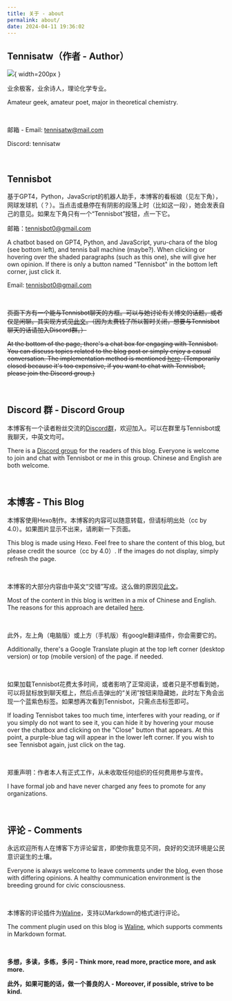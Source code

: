 ```yaml
---
title: 关于 - about
permalink: about/
date: 2024-04-11 19:36:02
---
```


## Tennisatw（作者 - Author）

![](../images/avatar.png){ width=200px }

业余极客，业余诗人，理论化学专业。

Amateur geek, amateur poet, major in theoretical chemistry.

<br>

邮箱 - Email: tennisatw@mail.com

Discord: tennisatw

<br>

## Tennisbot
<p class="tennisbot" id="这一段是在说我哦">基于GPT4，Python，JavaScript的机器人助手，本博客的看板娘（见左下角），网球发球机（？）。当点击或悬停在有阴影的段落上时（比如这一段），她会发表自己的意见。如果左下角只有一个“Tennisbot”按钮，点一下它。</p>

邮箱：tennisbot0@gmail.com

<p class="tennisbot" id="It's talking about me">A chatbot based on GPT4, Python, and JavaScript, yuru-chara of the blog (see bottom left), and tennis ball machine (maybe?). When clicking or hovering over the shaded paragraphs (such as this one), she will give her own opinion.
If there is only a button named "Tennisbot" in the bottom left corner, just click it.</p>

Email: tennisbot0@gmail.com

<br>

~~页面下方有一个能与Tennisbot聊天的方框。可以与她讨论有关博文的话题，或者仅是闲聊。其实现方式见[此文](http://blog.tennisatw.com/post/41/)。（因为太费钱了所以暂时关闭，想要与Tennisbot聊天的话请加入Discord群。）~~

~~At the bottom of the page, there's a chat box for engaging with Tennisbot. You can discuss topics related to the blog post or simply enjoy a casual conversation. The implementation method is mentioned [here](http://blog.tennisatw.com/post/41/). (Temporarily closed because it's too expensive, if you want to chat with Tennisbot, please join the Discord group.)~~

<br>

## Discord 群 - Discord Group

本博客有一个读者粉丝交流的[Discord群](https://discord.gg/trCwuPYvG2)，欢迎加入。可以在群里与Tennisbot或我聊天，中英文均可。

There is a [Discord group](https://discord.gg/trCwuPYvG2) for the readers of this blog. Everyone is welcome to join and chat with Tennisbot or me in this group. Chinese and English are both welcome.

<br>

## 本博客 - This Blog

本博客使用Hexo制作。本博客的内容可以随意转载，但请标明出处（cc by 4.0）。如果图片显示不出来，请刷新一下页面。

This blog is made using Hexo. Feel free to share the content of this blog, but please credit the source（cc by 4.0）. If the images do not display, simply refresh the page.

<br>

本博客的大部分内容由中英文“交错”写成。这么做的原因见[此文](http://blog.tennisatw.com/post/17/)。

Most of the content in this blog is written in a mix of Chinese and English. The reasons for this approach are detailed [here](http://blog.tennisatw.com/post/17/).

<br>

此外，左上角（电脑版）或上方（手机版）有google翻译插件，你会需要它的。

Additionally, there's a Google Translate plugin at the top left corner (desktop version) or top (mobile version) of the page. if needed.

<br>

<p class="tennisbot" id="😿">如果加载Tennisbot花费太多时间，或者影响了正常阅读，或者只是不想看到她，可以将鼠标放到聊天框上，然后点击弹出的“关闭”按钮来隐藏她，此时左下角会出现一个蓝紫色标签。如果想再次看到Tennisbot，只需点击标签即可。</p>

<p class="tennisbot" id="😿">If loading Tennisbot takes too much time, interferes with your reading, or if you simply do not want to see it, you can hide it by hovering your mouse over the chatbox and clicking on the "Close" button that appears. At this point, a purple-blue tag will appear in the lower left corner. If you wish to see Tennisbot again, just click on the tag. </p>

<br>

郑重声明：作者本人有正式工作，从未收取任何组织的任何费用参与宣传。

I have formal job and have never charged any fees to promote for any organizations.

<br>

## 评论 - Comments

永远欢迎所有人在博客下方评论留言，即使你我意见不同，良好的交流环境是公民意识诞生的土壤。

Everyone is always welcome to leave comments under the blog, even those with differing opinions. A healthy communication environment is the breeding ground for civic consciousness.

<br>

本博客的评论插件为[Waline](https://waline.js.org/)，支持以Markdown的格式进行评论。

The comment plugin used on this blog is [Waline](https://waline.js.org/en/), which supports comments in Markdown format.

<br>

**多想，多读，多练，多问 - Think more, read more, practice more, and ask more.**

**此外，如果可能的话，做一个善良的人 - Moreover, if possible, strive to be kind.**